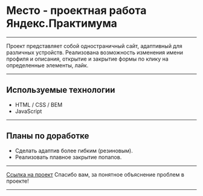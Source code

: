 # Место - проектная работа Яндекс.Практимума

---

Проект представляет собой одностраничный сайт, адаптивный для различных устройств. Реализована возможность изменения имени профиля и описания, открытие и закрытие формы по клику на определенные элементы, лайк.

---

## Используемые технологии
* HTML / CSS / BEM
* JavaScript
---

## Планы по доработке
* Сделать адаптив более гибким (резиновым).
* Реализовать плавное закрытие попапов.

---

[Ссылка на проект](https://edgar0995.github.io/mesto/)
Спасибо вам, за понятное объяснение проблем в проекте!

---
